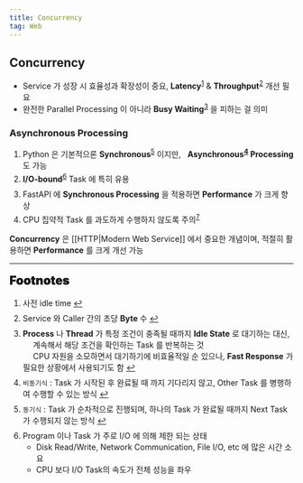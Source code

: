 ```yaml
---
title: Concurrency
tag: Web
---
```


## Concurrency

<ul>
  <li>Service 가 성장 시 효율성과 확장성이 중요, <b>Latency</b><sup id="delay-ref"><a href="#Footnote-delay">1</a></sup> & <b>Throughput</b><sup id="usage-ref"><a href="#footnote-usage">2</a></sup> 개선 필요</li>
  <li>완전한 Parallel Processing 이 아니라 <b>Busy Waiting</b><sup id="wait-ref"><a href="#footnote-wait">3</a></sup> 을 피하는 걸 의미</li>
</ul>

### Asynchronous Processing

<ol>
  <li style='margin-bottom: 0.25em'>Python 은 기본적으론 <b>Synchronous</b><sup id="single-ref"><a href="#footnote-single">5</a></sup> 이지만, &nbsp; <b>Asynchronous<sup id="dual-ref"><a href="#footnote-dual">4</a></sup> Processing</b> 도 가능</li>
  <li style='margin-bottom: 0.55em'><b>I/O-bound</b><sup id="io-ref"><a href="#footnote-io">6</a></sup> Task 에 특히 유용</li>
  <li style='margin-bottom: 0.25em'>FastAPI 에 <b>Synchronous Processing</b> 을 적용하면 <b>Performance</b> 가 크게 향상</li>
  <li>CPU 집약적 Task 를 과도하게 수행하지 않도록 주의<sup id="cpu-ref"><a href="#footnote-cpu">7</a></sup></li>
</ol>

**Concurrency** 은 [[HTTP|Modern Web Service]] 에서 중요한 개념이며, 적절히 활용하면 **Performance** 를 크게 개선 가능

---

<span style="display: block; font-size: 1.5em; margin-top: 0.83em; margin-bottom: 0.83em; margin-left: 0; margin-right: 0; font-weight: 900; text-shadow: 0px 0px 0.5px #000">Footnotes</span>

<ol>
  <li id="delay-ref">사전 idle time
    <a href="#delay-ref" title="Return">↩</a>
  </li>
  <p style='margin-top: 0.5em; margin-bottom: 0.5em'></p>
  <li id="usage-ref">Service 와 Caller 간의 초당 <b>Byte</b> 수
    <a href="#usage-ref" title="Return">↩</a>
  </li>
  <p style='margin-top: 0.5em; margin-bottom: 0.5em'></p>
  <li id="wait-ref"><b>Process</b> 나 <b>Thread</b> 가 특정 조건이 충족될 때까지 <b>Idle State</b> 로 대기하는 대신, <br> &emsp; 계속해서 해당 조건을 확인하는 Task 를 반복하는 것<br> &emsp; CPU 자원을 소모하면서 대기하기에 비효율적일 순 있으나, <b>Fast Response</b> 가 필요한 상황에서 사용되기도 함
    <a href="#wait-ref" title="Return">↩</a>
  </li>
  <p style='margin-top: 0.5em; margin-bottom: 0.5em'></p>
  <li id="dual-ref"><code>비동기식</code> : Task 가 시작된 후 완료될 때 까지 기다리지 않고, Other Task 를 병행하여 수행할 수 있는 방식
    <a href="#dual-ref" title="Return">↩</a>
  </li>
  <p style='margin-top: 0.5em; margin-bottom: 0.5em'></p>
  <li id="single-ref"><code>동기식</code> : Task 가 순차적으로 진행되며, 하나의 Task 가 완료될 때까지 Next Task 가 수행되지 않는 방식
    <a href="#single-ref" title="Return">↩</a>
  </li>
  <p style='margin-top: 0.5em; margin-bottom: 0.5em'></p>
  <li id="io-ref">Program 이나 Task 가 주로 I/O 에 의해 제한 되는 상태
    <ul>
      <li>Disk Read/Write, Network Communication, File I/O, etc 에 많은 시간 소요</li>
      <li>CPU 보다 I/O Task의 속도가 전체 성능을 좌우</li>
    </ul>
  </li>
</ol>

